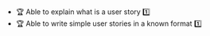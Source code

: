 * <span id="explain-user-story">:trophy: Able to explain what is a user story :one:</span>
* <span id="follow-user-story-format">:trophy: Able to write simple user stories in a known format :one:</span>